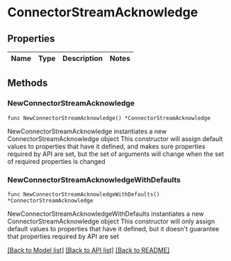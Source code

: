 # ConnectorStreamAcknowledge

## Properties

Name | Type | Description | Notes
------------ | ------------- | ------------- | -------------

## Methods

### NewConnectorStreamAcknowledge

`func NewConnectorStreamAcknowledge() *ConnectorStreamAcknowledge`

NewConnectorStreamAcknowledge instantiates a new ConnectorStreamAcknowledge object
This constructor will assign default values to properties that have it defined,
and makes sure properties required by API are set, but the set of arguments
will change when the set of required properties is changed

### NewConnectorStreamAcknowledgeWithDefaults

`func NewConnectorStreamAcknowledgeWithDefaults() *ConnectorStreamAcknowledge`

NewConnectorStreamAcknowledgeWithDefaults instantiates a new ConnectorStreamAcknowledge object
This constructor will only assign default values to properties that have it defined,
but it doesn't guarantee that properties required by API are set


[[Back to Model list]](../README.md#documentation-for-models) [[Back to API list]](../README.md#documentation-for-api-endpoints) [[Back to README]](../README.md)


